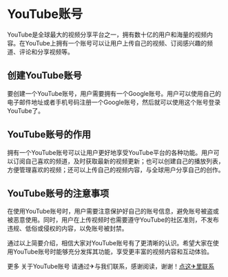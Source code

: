 # YouTube账号

YouTube是全球最大的视频分享平台之一，拥有数十亿的用户和海量的视频内容。在YouTube上拥有一个账号可以让用户上传自己的视频、订阅感兴趣的频道、评论和分享视频等。

## 创建YouTube账号

要创建一个YouTube账号，用户需要拥有一个Google账号。用户可以使用自己的电子邮件地址或者手机号码注册一个Google账号，然后就可以使用这个账号登录YouTube了。

## YouTube账号的作用

拥有一个YouTube账号可以让用户更好地享受YouTube平台的各种功能。用户可以订阅自己喜欢的频道，及时获取最新的视频更新；也可以创建自己的播放列表，方便管理喜欢的视频；还可以上传自己的视频内容，与全球用户分享自己的创作。

## YouTube账号的注意事项

在使用YouTube账号时，用户需要注意保护好自己的账号信息，避免账号被盗或被恶意使用。同时，用户在上传视频时也需要遵守YouTube的社区准则，不发布违规、低俗或侵权的内容，以免账号被封禁。

通过以上简要介绍，相信大家对YouTube账号有了更清晰的认识。希望大家在使用YouTube账号时能够充分发挥其功能，享受更丰富的视频内容和互动体验。

更多 关于YouTube账号 请通过✈与我们联系，感谢阅读，谢谢！[点这✈里联系](https://www.k02.cc)